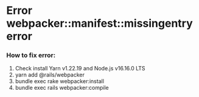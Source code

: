 <h1>Error webpacker::manifest::missingentryerror</h1>
 <h3>How to fix error:</h3>
  <ol>
   <li>Check install Yarn v1.22.19 and Node.js v16.16.0 LTS</li>
   <li>yarn add @rails/webpacker</li>
   <li>bundle exec rake webpacker:install</li>
   <li>bundle exec rails webpacker:compile</li>
  </ol>
  
